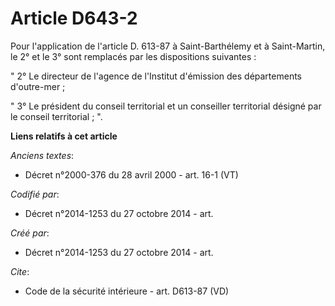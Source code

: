# Article D643-2

Pour l'application de l'article D. 613-87 à Saint-Barthélemy et à Saint-Martin, le 2° et le 3° sont remplacés par les
dispositions suivantes : 

" 2° Le directeur de l'agence de l'Institut d'émission des départements d'outre-mer ; 

" 3° Le président du conseil territorial et un conseiller territorial désigné par le conseil territorial ; ".

**Liens relatifs à cet article**

_Anciens textes_:

  - Décret n°2000-376 du 28 avril 2000 - art. 16-1 (VT)

_Codifié par_:

  - Décret n°2014-1253 du 27 octobre 2014 - art.

_Créé par_:

  - Décret n°2014-1253 du 27 octobre 2014 - art.

_Cite_:

  - Code de la sécurité intérieure - art. D613-87 (VD)
